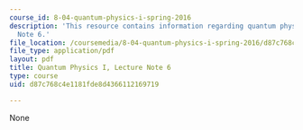 ```yaml
---
course_id: 8-04-quantum-physics-i-spring-2016
description: 'This resource contains information regarding quantum physics: Lecture
  Note 6.'
file_location: /coursemedia/8-04-quantum-physics-i-spring-2016/d87c768c4e1181fde8d4366112169719_MIT8_04S16_LecNotes6.pdf
file_type: application/pdf
layout: pdf
title: Quantum Physics I, Lecture Note 6
type: course
uid: d87c768c4e1181fde8d4366112169719

---
```

None